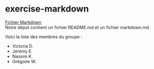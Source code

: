 # exercise-markdown
[Fichier Markdown](https://github.com/VictoriaDun/exercise-markdown/blob/master/markdown.md)  
Notre dépot contient un fichier README.md et un fichier markdown.md

Voici la liste des membres du groupe :
- Victoria D. 
- Jérémy E.
- Nassim K.
- Grégoire W.
